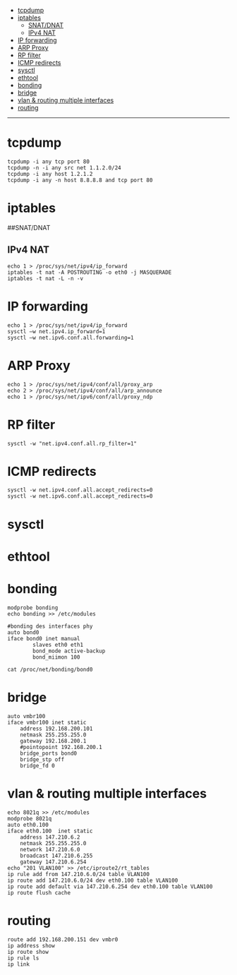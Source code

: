 <!-- TOC depth:6 withLinks:1 updateOnSave:1 -->

- [tcpdump](#tcpdump)
- [iptables](#iptables)
  - [SNAT/DNAT](#snatdnat)
  - [IPv4 NAT](#ipv4-nat)
- [IP forwarding](#ip-forwarding)
- [ARP Proxy](#arp-proxy)
- [RP filter](#rp-filter)
- [ICMP redirects](#icmp-redirects)
- [sysctl](#sysctl)
- [ethtool](#ethtool)
- [bonding](#bonding)
- [bridge](#bridge)
- [vlan & routing multiple interfaces](#vlan-routing-multiple-interfaces)
- [routing](#routing)

<!-- /TOC -->
****************************************

# tcpdump
    tcpdump -i any tcp port 80
    tcpdump -n -i any src net 1.1.2.0/24
    tcpdump -i any host 1.2.1.2
    tcpdump -i any -n host 8.8.8.8 and tcp port 80

# iptables
##SNAT/DNAT

## IPv4 NAT
    echo 1 > /proc/sys/net/ipv4/ip_forward
    iptables -t nat -A POSTROUTING -o eth0 -j MASQUERADE
    iptables -t nat -L -n -v

# IP forwarding
    echo 1 > /proc/sys/net/ipv4/ip_forward
    sysctl –w net.ipv4.ip_forward=1
    sysctl –w net.ipv6.conf.all.forwarding=1

# ARP Proxy
    echo 1 > /proc/sys/net/ipv4/conf/all/proxy_arp
    echo 2 > /proc/sys/net/ipv4/conf/all/arp_announce
    echo 1 > /proc/sys/net/ipv6/conf/all/proxy_ndp

# RP filter
    sysctl -w "net.ipv4.conf.all.rp_filter=1"

[Cisco Press Reverse Path Filtering]:(http://www.ciscopress.com/articles/article.asp?p=1725270)

# ICMP redirects
    sysctl -w net.ipv4.conf.all.accept_redirects=0
    sysctl -w net.ipv6.conf.all.accept_redirects=0

[Cisco Press ICMP redirects]:(http://www.cisco.com/c/en/us/support/docs/ip/routing-information-protocol-rip/13714-43.html)

# sysctl

# ethtool

# bonding
    modprobe bonding
    echo bonding >> /etc/modules

    #bonding des interfaces phy
    auto bond0
    iface bond0 inet manual
            slaves eth0 eth1
            bond_mode active-backup
            bond_miimon 100

    cat /proc/net/bonding/bond0

# bridge
    auto vmbr100
    iface vmbr100 inet static
        address 192.168.200.101
        netmask 255.255.255.0
        gateway 192.168.200.1
        #pointopoint 192.168.200.1
        bridge_ports bond0
        bridge_stp off
        bridge_fd 0

# vlan & routing multiple interfaces
    echo 8021q >> /etc/modules
    modprobe 8021q
    auto eth0.100
    iface eth0.100  inet static
        address 147.210.6.2
        netmask 255.255.255.0
        network 147.210.6.0
        broadcast 147.210.6.255
        gateway 147.210.6.254
    echo "201 VLAN100" >> /etc/iproute2/rt_tables
    ip rule add from 147.210.6.0/24 table VLAN100
    ip route add 147.210.6.0/24 dev eth0.100 table VLAN100
    ip route add default via 147.210.6.254 dev eth0.100 table VLAN100
    ip route flush cache

[See more]:(http://lartc.org/howto/)

# routing
    route add 192.168.200.151 dev vmbr0
    ip address show
    ip route show
    ip rule ls
    ip link
